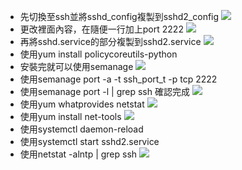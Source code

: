 + 先切換至ssh並將sshd_config複製到sshd2_config
![](https://i.imgur.com/9PgCQ4X.jpg)
+ 更改裡面內容，在隨便一行加上port 2222
![](https://i.imgur.com/WoqViDm.jpg)
+ 再將sshd.service的部分複製到sshd2.service
![](https://i.imgur.com/egcOBhz.png)
+ 使用yum install policycoreutils-python
+ 安裝完就可以使用semanage 
![](https://i.imgur.com/HpFKKBS.jpg)
+ 使用semanage port -a -t ssh_port_t -p tcp 2222
+ 使用semanage port -l | grep ssh 確認完成
![](https://i.imgur.com/BxB4YRo.jpg)
+ 使用yum whatprovides netstat
![](https://i.imgur.com/5qH1yzH.jpg)
+ 使用yum install net-tools
![](https://i.imgur.com/pEG4nUo.jpg)
+ 使用systemctl daemon-reload
+ 使用systemctl start sshd2.service
+ 使用netstat -alntp | grep ssh
![](https://i.imgur.com/omP2BTY.jpg)




